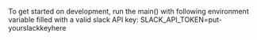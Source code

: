 To get started on development, run the main() with following environment variable filled with a valid slack API key:
	SLACK_API_TOKEN=put-yourslackkeyhere

